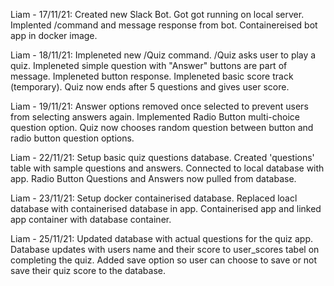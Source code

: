 Liam - 17/11/21:
Created new Slack Bot.
Got got running on local server.
Implented /command and message response from bot.
Containereised bot app in docker image.

Liam - 18/11/21:
Impleneted new /Quiz command.
/Quiz asks user to play a quiz.
Impleneted simple question with "Answer" buttons are part of message.
Impleneted button response.
Impleneted basic score track (temporary).
Quiz now ends after 5 questions and gives user score.

Liam - 19/11/21:
Answer options removed once selected to prevent users from selecting answers again.
Implemented Radio Button multi-choice question option.
Quiz now chooses random question between button and radio button question options.

Liam - 22/11/21:
Setup basic quiz questions database.
Created 'questions' table with sample questions and answers.
Connected to local database with app.
Radio Button Questions and Answers now pulled from database.

Liam - 23/11/21:
Setup docker containerised database.
Replaced loacl database with containerised database in app.
Containerised app and linked app container with database container.

Liam - 25/11/21:
Updated database with actual questions for the quiz app.
Database updates with users name and their score to user_scores tabel on completing the quiz.
Added save option so user can choose to save or not save their quiz score to the database.